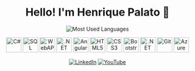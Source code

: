 <div align="center">

# Hello! I'm Henrique Palato 👋

<!-- Most Used Languages -->
<img
  src="https://github-readme-stats.vercel.app/api/top-langs/?username=henriquepalato&layout=compact&card_width=460&hide_border=false&border_radius=10&theme=default&langs_count=8"
  alt="Most Used Languages" />

<!-- Tech Icons -->
<p align="center" style="margin-top: 10px;">
  <img src="https://cdn.jsdelivr.net/gh/devicons/devicon/icons/csharp/csharp-original.svg" title="C#" alt="C#" width="40" height="40"/>
  <img src="https://cdn.jsdelivr.net/gh/devicons/devicon/icons/microsoftsqlserver/microsoftsqlserver-plain.svg" title="SQL Server" alt="SQL" width="40" height="40"/>
  <img src="https://cdn.jsdelivr.net/gh/devicons/devicon/icons/dot-net/dot-net-original.svg" title="WebAPI" alt="WebAPI" width="40" height="40"/>
  <img src="https://cdn.jsdelivr.net/gh/devicons/devicon/icons/dot-net/dot-net-original.svg" title=".NET" alt=".NET" width="40" height="40"/>
  <img src="https://cdn.jsdelivr.net/gh/devicons/devicon/icons/angularjs/angularjs-original.svg" title="Angular" alt="Angular" width="40" height="40"/>
  <img src="https://cdn.jsdelivr.net/gh/devicons/devicon/icons/html5/html5-original.svg" title="HTML5" alt="HTML5" width="40" height="40"/>
  <img src="https://cdn.jsdelivr.net/gh/devicons/devicon/icons/css3/css3-original.svg" title="CSS3" alt="CSS3" width="40" height="40"/>
  <img src="https://cdn.jsdelivr.net/gh/devicons/devicon/icons/bootstrap/bootstrap-original.svg" title="Bootstrap" alt="Bootstrap" width="40" height="40"/>
  <img src="https://cdn.jsdelivr.net/gh/devicons/devicon/icons/blazor/blazor-original.svg" title=".NET Blazor" alt=".NET Blazor" width="40" height="40"/>
  <img src="https://cdn.jsdelivr.net/gh/devicons/devicon/icons/git/git-original.svg" title="Git" alt="Git" width="40" height="40"/>
  <img src="https://cdn.jsdelivr.net/gh/devicons/devicon/icons/azuredevops/azuredevops-original.svg" title="Azure DevOps" alt="Azure DevOps" width="40" height="40"/>
</p>

<!-- Social -->
  
[![LinkedIn](https://img.shields.io/badge/LinkedIn-Connect-blue?style=for-the-badge&logo=linkedin&logoColor=white)](https://linkedin.com/in/henriquepalato)
[![YouTube](https://img.shields.io/badge/YouTube-Subscribe-red?style=for-the-badge&logo=youtube&logoColor=white)](https://youtube.com/@henriquepalato)

</div>
